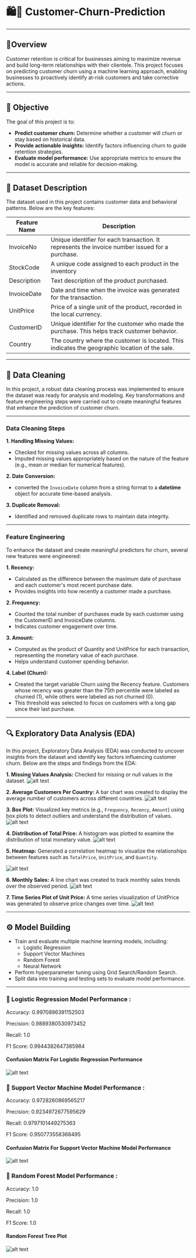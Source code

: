# 🛍️🛒 Customer-Churn-Prediction
---
## 📖Overview
Customer retention is critical for businesses aiming to maximize revenue and build long-term relationships with their clientele. This project focuses on predicting customer churn using a machine learning approach, enabling businesses to proactively identify at-risk customers and take corrective actions.

---
## 🎯 Objective

The goal of this project is to:

*  **Predict customer churn:** Determine whether a customer will churn or stay based on historical data.
*  **Provide actionable insights:** Identify factors influencing churn to guide retention strategies.
*  **Evaluate model performance:** Use appropriate metrics to ensure the model is accurate and reliable for decision-making.
---
## 📂 Dataset Description
The dataset used in this project contains customer data and behavioral patterns. Below are the key features:

| Feature Name        | Description                                                                                      |    
|---------------------|--------------------------------------------------------------------------------------------------|
| InvoiceNo           | Unique identifier for each transaction. It represents the invoice number issued for a purchase.  | 
| StockCode           | A unique code assigned to each product in the inventory                                          | 
| Description         | Text description of the product purchased.                                                       |                                                          | Quantity            | Number of units of the product purchased in the transaction.                                     |
| InvoiceDate         | Date and time when the invoice was generated for the transaction.                                |
| UnitPrice           | Price of a single unit of the product, recorded in the local currency.                           |
| CustomerID          | Unique identifier for the customer who made the purchase. This helps track customer behavior.    |
| Country             | The country where the customer is located. This indicates the geographic location of the sale.   |                                                          

---

## 🧹 Data Cleaning
In this project, a robust data cleaning process was implemented to ensure the dataset was ready for analysis and modeling. Key transformations and feature engineering steps were carried out to create meaningful features that enhance the prediction of customer churn.

---

### Data Cleaning Steps

**1.  Handling Missing Values:**
*  Checked for missing values across all columns.
*  Imputed missing values appropriately based on the nature of the feature (e.g., mean or median for numerical features).

**2.  Date Conversion:**
*  converted the ```InvoiceDate``` column from a string format to a **datetime** object for accurate time-based analysis.

**3.  Duplicate Removal:**
*  Identified and removed duplicate rows to maintain data integrity.

---

### Feature Engineering

To enhance the dataset and create meaningful predictors for churn, several new features were engineered:

**1.  Recency:**
*  Calculated as the difference between the maximum date of purchase and each customer's most recent purchase date.
*  Provides insights into how recently a customer made a purchase.

**2.  Frequency:**
*  Counted the total number of purchases made by each customer using the CustomerID and InvoiceDate columns.
*  Indicates customer engagement over time.

**3.  Amount:**
*  Computed as the product of Quantity and UnitPrice for each transaction, representing the monetary value of each purchase.
*  Helps understand customer spending behavior.

**4.  Label (Churn):**
*  Created the target variable Churn using the Recency feature. Customers whose recency was greater than the 75th percentile were labeled as churned (1), while others were labeled as not churned (0).
*  This threshold was selected to focus on customers with a long gap since their last purchase.

---

## 🔍 Exploratory Data Analysis (EDA)
In this project, Exploratory Data Analysis (EDA) was conducted to uncover insights from the dataset and identify key factors influencing customer churn. Below are the steps and findings from the EDA:

**1.  Missing Values Analysis:**
Checked for missing or null values in the dataset.
 ![alt text](https://github.com/Evykings/Customer-Churn-Prediction/blob/main/missing%20values.png)

**2. Average Customers Per Country:**
A bar chart was created to display the average number of customers across different countries.
 ![alt text](https://github.com/Evykings/Customer-Churn-Prediction/blob/main/avarage%20purchage%20per%20country.png)

**3. Box Plot:**
Visualized key metrics (e.g., ```Frequency```, ```Recency```, ```Amount```) using box plots to detect outliers and understand the distribution of values.
![alt text](https://github.com/Evykings/Customer-Churn-Prediction/blob/main/box%20plot.png)

**4. Distribution of Total Price:**
A histogram was plotted to examine the distribution of total monetary value.
![alt text](https://github.com/Evykings/Customer-Churn-Prediction/blob/main/distribution%20of%20total%20price.png)

**5. Heatmap:**
Generated a correlation heatmap to visualize the relationships between features such as ```TotalPrice```, ```UnitPrice```, and ```Quantity```.

![alt text](https://github.com/Evykings/Customer-Churn-Prediction/blob/main/heat%20map.png)

**6. Monthly Sales:**
A line chart was created to track monthly sales trends over the observed period.
![alt text](https://github.com/Evykings/Customer-Churn-Prediction/blob/main/monthly%20sales.png)

**7. Time Series Plot of Unit Price:**
A time series visualization of UnitPrice was generated to observe price changes over time.
![alt text](https://github.com/Evykings/Customer-Churn-Prediction/blob/main/time%20series%20plot%20of%20unit%20price.png)


---

## ⚙️ Model Building
* Train and evaluate multiple machine learning models, including:
  * Logistic Regression
  * Support Vector Machines
  * Random Forest
  * Neural Network
* Perform hyperparameter tuning using Grid Search/Random Search.
* Split data into training and testing sets to evaluate model performance.

---

### 🔬 Logistic Regression Model Performance : 

Accuracy: 0.9970896391152503

Precision: 0.9889380530973452

Recall: 1.0

F1 Score: 0.9944382647385984

#### Confusion Matrix For Logistic Regression Performance
![alt text](https://github.com/Evykings/Customer-Churn-Prediction/blob/main/logistic%20regression%20confusion%20matrix.png)


### 🔬 Support Vector Machine Model Performance : 

Accuracy: 0.9728260869565217

Precision: 0.9234972677595629

Recall: 0.9797101449275363

F1 Score: 0.950773558368495

#### Confusion Matrix For Support Vector Machine Model Performance
![alt text](https://github.com/Evykings/Customer-Churn-Prediction/blob/main/svm%20confusion%20matrix.png)

### 🔬 Random Forest Model Performance : 

Accuracy: 1.0

Precision: 1.0

Recall: 1.0

F1 Score: 1.0

#### Random Forest Tree Plot
![alt text](https://github.com/Evykings/Customer-Churn-Prediction/blob/main/random%20forest.png)
